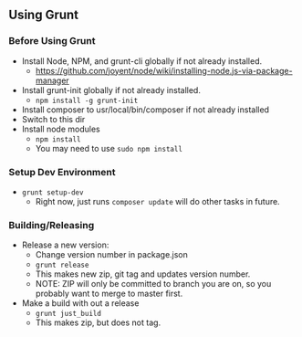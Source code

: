 ## Using Grunt
### Before Using Grunt
* Install Node, NPM, and grunt-cli globally if not already installed.
    * https://github.com/joyent/node/wiki/installing-node.js-via-package-manager
* Install grunt-init globally if not already installed.
    * `npm install -g grunt-init`
* Install composer to usr/local/bin/composer if not already installed
* Switch to this dir
* Install node modules
    * `npm install`
    * You may need to use `sudo npm install`

### Setup Dev Environment
* `grunt setup-dev`
    * Right now, just runs `composer update` will do other tasks in future.

### Building/Releasing
* Release a new version:
    * Change version number in package.json
    * `grunt release`
    * This makes new zip, git tag and updates version number.
    * NOTE: ZIP will only be committed to branch you are on, so you probably want to merge to master first.
* Make a build with out a release
    * `grunt just_build`
    * This makes zip, but does not tag.
